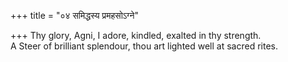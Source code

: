 +++
title = "०४ समिद्धस्य प्रमहसोऽग्ने"

+++
Thy glory, Agni, I adore, kindled, exalted in thy strength.  
     A Steer of brilliant splendour, thou art lighted well at sacred rites.
